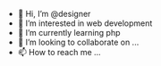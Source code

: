 - 👋 Hi, I’m @designer
- 👀 I’m interested in web development
- 🌱 I’m currently learning php
- 💞️ I’m looking to collaborate on ...
- 📫 How to reach me ...

<!---
designer is a ✨ special ✨ repository because its `README.md` (this file) appears on your GitHub profile.
You can click the Preview link to take a look at your changes.
--->
